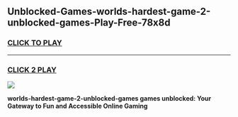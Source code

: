 
## Unblocked-Games-worlds-hardest-game-2-unblocked-games-Play-Free-78x8d
<h3>
<a href="https://premium76.site?title=worlds-hardest-game-2-unblocked-games&ref=15A">CLICK TO PLAY</a></h3>
<hr>

<h3>
<a href="https://premium76.site?title=worlds-hardest-game-2-unblocked-games&ref=15A">CLICK 2 PLAY</a>
  
</h3>

<a href="https://premium76.site?title=worlds-hardest-game-2-unblocked-games&ref=15A"><img src="https://clearcache.store/games.png"></a>


**worlds-hardest-game-2-unblocked-games games unblocked: Your Gateway to Fun and Accessible Online Gaming**
